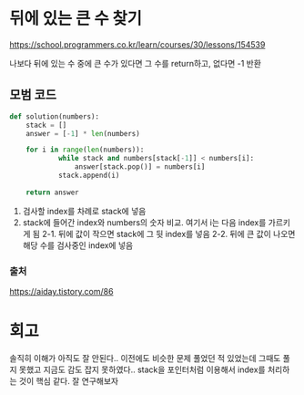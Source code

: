 # 뒤에 있는 큰 수 찾기

https://school.programmers.co.kr/learn/courses/30/lessons/154539

나보다 뒤에 있는 수 중에 큰 수가 있다면 그 수를 return하고, 없다면 -1 반환

## 모범 코드

```python
def solution(numbers):
    stack = []
    answer = [-1] * len(numbers)

    for i in range(len(numbers)):
            while stack and numbers[stack[-1]] < numbers[i]:
                answer[stack.pop()] = numbers[i]
            stack.append(i)
    
    return answer
```

1. 검사할 index를 차례로 stack에 넣음
2. stack에 들어간 index와 numbers의 숫자 비교. 여기서 i는 다음 index를 가르키게 됨
  2-1. 뒤에 값이 작으면 stack에 그 뒷 index를 넣음
  2-2. 뒤에 큰 값이 나오면 해당 수를 검사중인 index에 넣음

### 출처
https://aiday.tistory.com/86

# 회고

솔직히 이해가 아직도 잘 안된다..
이전에도 비슷한 문제 풀었던 적 있었는데 그때도 풀지 못했고 지금도 감도 잡지 못하였다..
stack을 포인터처럼 이용해서 index를 처리하는 것이 핵심 같다.
잘 연구해보자
